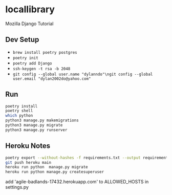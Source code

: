 # locallibrary
Mozilla Django Tutorial

## Dev Setup
* `brew install poetry postgres`
* `poetry init`
* `poetry add Django`
* `ssh-keygen -t rsa -b 2048`
* `git config --global user.name "dylanndo"\ngit config --global user.email "dylan2002do@yahoo.com"`

## Run
```bash
poetry install
poetry shell
which python
python3 manage.py makemigrations
python3 manage.py migrate
python3 manage.py runserver
```
## Heroku Notes
```bash
poetry export --without-hashes -f requirements.txt --output requirements.txt
git push heroku main
heroku run python  manage.py migrate
heroku run python manage.py createsuperuser
```

add 'agile-badlands-17432.herokuapp.com' to ALLOWED_HOSTS in settings.py